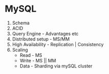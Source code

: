 # MySQL
1. Schema
2. ACID
3. Query Engine - Advantages etc
4. Distributed setup - MS/MM
5. High Availability - Replication | Consistency
6. Scaling
   - Read - MS
   - Write - MS || MM
   - Data - Sharding via mySQL cluster
